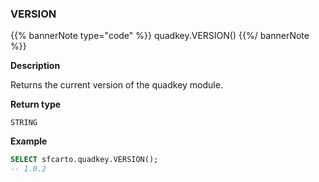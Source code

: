 ### VERSION

{{% bannerNote type="code" %}}
quadkey.VERSION()
{{%/ bannerNote %}}

**Description**

Returns the current version of the quadkey module.

**Return type**

`STRING`

**Example**

```sql
SELECT sfcarto.quadkey.VERSION();
-- 1.0.2
```
